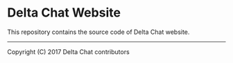 Delta Chat Website
================================================================================

This repository contains the source code of Delta Chat website.

---

Copyright (C) 2017 Delta Chat contributors
